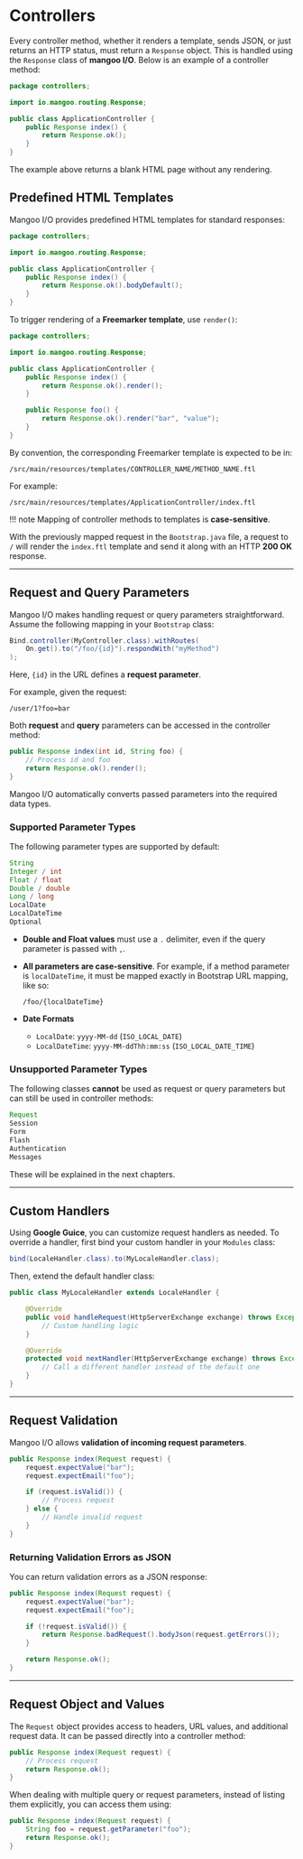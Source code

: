 # Controllers

Every controller method, whether it renders a template, sends JSON, or just returns an HTTP status, must return a `Response` object. This is handled using the `Response` class of **mangoo I/O**. Below is an example of a controller method:

```java
package controllers;

import io.mangoo.routing.Response;

public class ApplicationController {
    public Response index() {
        return Response.ok();
    }
}
```

The example above returns a blank HTML page without any rendering.

## Predefined HTML Templates
Mangoo I/O provides predefined HTML templates for standard responses:

```java
package controllers;

import io.mangoo.routing.Response;

public class ApplicationController {
    public Response index() {
        return Response.ok().bodyDefault();
    }
}
```

To trigger rendering of a **Freemarker template**, use `render()`:

```java
package controllers;

import io.mangoo.routing.Response;

public class ApplicationController {
    public Response index() {
        return Response.ok().render();
    }

    public Response foo() {
        return Response.ok().render("bar", "value");
    }
}
```

By convention, the corresponding Freemarker template is expected to be in:

```
/src/main/resources/templates/CONTROLLER_NAME/METHOD_NAME.ftl
```

For example:

```
/src/main/resources/templates/ApplicationController/index.ftl
```

!!! note
    Mapping of controller methods to templates is **case-sensitive**.

With the previously mapped request in the `Bootstrap.java` file, a request to `/` will render the `index.ftl` template and send it along with an HTTP **200 OK** response.

---

## Request and Query Parameters

Mangoo I/O makes handling request or query parameters straightforward. Assume the following mapping in your `Bootstrap` class:

```java
Bind.controller(MyController.class).withRoutes(
    On.get().to("/foo/{id}").respondWith("myMethod")
);
```

Here, `{id}` in the URL defines a **request parameter**.

For example, given the request:

```
/user/1?foo=bar
```

Both **request** and **query** parameters can be accessed in the controller method:

```java
public Response index(int id, String foo) {
    // Process id and foo
    return Response.ok().render();
}
```

Mangoo I/O automatically converts passed parameters into the required data types.

### **Supported Parameter Types**
The following parameter types are supported by default:

```java
String
Integer / int
Float / float
Double / double
Long / long
LocalDate
LocalDateTime
Optional
```

- **Double and Float values** must use a `.` delimiter, even if the query parameter is passed with `,`.
- **All parameters are case-sensitive**. For example, if a method parameter is `localDateTime`, it must be mapped exactly in Bootstrap URL mapping, like so:

  ```
  /foo/{localDateTime}
  ```

- **Date Formats**
    - `LocalDate`: `yyyy-MM-dd` (`ISO_LOCAL_DATE`)
    - `LocalDateTime`: `yyyy-MM-ddThh:mm:ss` (`ISO_LOCAL_DATE_TIME`)

### **Unsupported Parameter Types**
The following classes **cannot** be used as request or query parameters but can still be used in controller methods:

```java
Request
Session
Form
Flash
Authentication
Messages
```

These will be explained in the next chapters.

---

## Custom Handlers

Using **Google Guice**, you can customize request handlers as needed. To override a handler, first bind your custom handler in your `Modules` class:

```java
bind(LocaleHandler.class).to(MyLocaleHandler.class);
```

Then, extend the default handler class:

```java
public class MyLocaleHandler extends LocaleHandler {

    @Override
    public void handleRequest(HttpServerExchange exchange) throws Exception {
        // Custom handling logic
    }

    @Override
    protected void nextHandler(HttpServerExchange exchange) throws Exception {
        // Call a different handler instead of the default one
    }
}
```

---

## Request Validation

Mangoo I/O allows **validation of incoming request parameters**.

```java
public Response index(Request request) {
    request.expectValue("bar");
    request.expectEmail("foo");

    if (request.isValid()) {
        // Process request
    } else {
        // Handle invalid request
    }
}
```

### **Returning Validation Errors as JSON**
You can return validation errors as a JSON response:

```java
public Response index(Request request) {
    request.expectValue("bar");
    request.expectEmail("foo");

    if (!request.isValid()) {
        return Response.badRequest().bodyJson(request.getErrors());
    }

    return Response.ok();
}
```

---

## Request Object and Values

The `Request` object provides access to headers, URL values, and additional request data. It can be passed directly into a controller method:

```java
public Response index(Request request) {
    // Process request
    return Response.ok();
}
```

When dealing with multiple query or request parameters, instead of listing them explicitly, you can access them using:

```java
public Response index(Request request) {
    String foo = request.getParameter("foo");
    return Response.ok();
}
```
